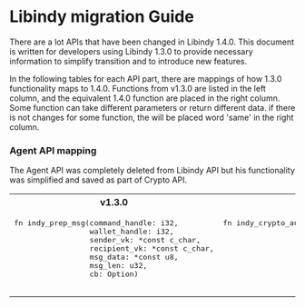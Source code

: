 # Libindy migration Guide

There are a lot APIs that have been changed in Libindy 1.4.0.
This document is written for developers using Libindy 1.3.0 to provide necessary information 
to simplify transition and to introduce new features.

In the following tables for each API part, there are mappings of how 1.3.0 functionality maps to 1.4.0. 
Functions from v1.3.0 are listed in the left column, and the equivalent 1.4.0 function are placed in the right column. 
Some function can take different parameters or return different data.
if there is not changes for some function, the will be placed word 'same' in the right column.

### Agent API mapping
The Agent API was completely deleted from Libindy API but his functionality was simplified and saved as part of Crypto API.

<table>  
  <th>v1.3.0</th>
  <th>v1.4.0</th>
  <tr>
    <td>
      <pre>
fn indy_prep_msg(command_handle: i32,
                 wallet_handle: i32,
                 sender_vk: *const c_char,
                 recipient_vk: *const c_char,
                 msg_data: *const u8,
                 msg_len: u32,
                 cb: Option<extern fn(command_handle_: i32,
                                      err: ErrorCode,
                                      encrypted_msg: *const u8,
                                      encrypted_len: u32)>)
        </pre>
    </td>
    <td>
      <pre>
fn indy_crypto_auth_crypt(command_handle: i32,
                          wallet_handle: i32,
                          my_vk: *const c_char,
                          their_vk: *const c_char,
                          msg_data: *const u8,
                          msg_len: u32,
                          cb: Option<extern fn(command_handle_: i32,
                                               err: ErrorCode,
                                               encrypted_msg: *const u8,
                                               encrypted_len: u32)>)
        </pre>
    </td>
  </tr>
</table>                                  
               
